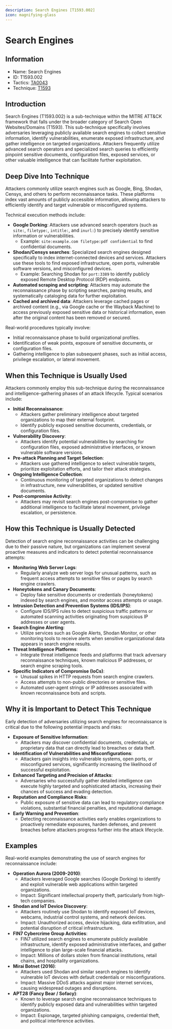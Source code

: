 ```yaml
---
description: Search Engines [T1593.002]
icon: magnifying-glass
---
```


# Search Engines

## Information

* Name: Search Engines
* ID: T1593.002
* Tactics: [TA0043](../)
* Technique: [T1593](./)

## Introduction

Search Engines (T1593.002) is a sub-technique within the MITRE ATT\&CK framework that falls under the broader category of Search Open Websites/Domains (T1593). This sub-technique specifically involves adversaries leveraging publicly available search engines to collect sensitive information, identify vulnerabilities, enumerate exposed infrastructure, and gather intelligence on targeted organizations. Attackers frequently utilize advanced search operators and specialized search queries to efficiently pinpoint sensitive documents, configuration files, exposed services, or other valuable intelligence that can facilitate further exploitation.

## Deep Dive Into Technique

Attackers commonly utilize search engines such as Google, Bing, Shodan, Censys, and others to perform reconnaissance tasks. These platforms index vast amounts of publicly accessible information, allowing attackers to efficiently identify and target vulnerable or misconfigured systems.

Technical execution methods include:

* **Google Dorking**: Attackers use advanced search operators (such as `site:`, `filetype:`, `intitle:`, and `inurl:`) to precisely identify sensitive information or vulnerabilities.
  * Example: `site:example.com filetype:pdf confidential` to find confidential documents.
* **Shodan/Censys searches**: Specialized search engines designed specifically to index internet-connected devices and services. Attackers use these tools to find exposed infrastructure, open ports, vulnerable software versions, and misconfigured devices.
  * Example: Searching Shodan for `port:3389` to identify publicly exposed Remote Desktop Protocol (RDP) endpoints.
* **Automated scraping and scripting**: Attackers may automate the reconnaissance phase by scripting searches, parsing results, and systematically cataloging data for further exploitation.
* **Cached and archived data**: Attackers leverage cached pages or archived content (e.g., via Google cache or the Wayback Machine) to access previously exposed sensitive data or historical information, even after the original content has been removed or secured.

Real-world procedures typically involve:

* Initial reconnaissance phase to build organizational profiles.
* Identification of weak points, exposure of sensitive documents, or configuration files.
* Gathering intelligence to plan subsequent phases, such as initial access, privilege escalation, or lateral movement.

## When this Technique is Usually Used

Attackers commonly employ this sub-technique during the reconnaissance and intelligence-gathering phases of an attack lifecycle. Typical scenarios include:

* **Initial Reconnaissance**:
  * Attackers gather preliminary intelligence about targeted organizations to map their external footprint.
  * Identify publicly exposed sensitive documents, credentials, or configuration files.
* **Vulnerability Discovery**:
  * Attackers identify potential vulnerabilities by searching for configuration files, exposed administrative interfaces, or known vulnerable software versions.
* **Pre-attack Planning and Target Selection**:
  * Attackers use gathered intelligence to select vulnerable targets, prioritize exploitation efforts, and tailor their attack strategies.
* **Ongoing Intelligence Collection**:
  * Continuous monitoring of targeted organizations to detect changes in infrastructure, new vulnerabilities, or updated sensitive documents.
* **Post-compromise Activity**:
  * Attackers may revisit search engines post-compromise to gather additional intelligence to facilitate lateral movement, privilege escalation, or persistence.

## How this Technique is Usually Detected

Detection of search engine reconnaissance activities can be challenging due to their passive nature, but organizations can implement several proactive measures and indicators to detect potential reconnaissance attempts:

* **Monitoring Web Server Logs**:
  * Regularly analyze web server logs for unusual patterns, such as frequent access attempts to sensitive files or pages by search engine crawlers.
* **Honeytokens and Canary Documents**:
  * Deploy fake sensitive documents or credentials (honeytokens) indexed by search engines, and monitor access attempts or usage.
* **Intrusion Detection and Prevention Systems (IDS/IPS)**:
  * Configure IDS/IPS rules to detect suspicious traffic patterns or automated scanning activities originating from suspicious IP addresses or user agents.
* **Search Engine Alerting**:
  * Utilize services such as Google Alerts, Shodan Monitor, or other monitoring tools to receive alerts when sensitive organizational data appears in search engine results.
* **Threat Intelligence Platforms**:
  * Integrate threat intelligence feeds and platforms that track adversary reconnaissance techniques, known malicious IP addresses, or search engine scraping tools.
* **Specific Indicators of Compromise (IoCs)**:
  * Unusual spikes in HTTP requests from search engine crawlers.
  * Access attempts to non-public directories or sensitive files.
  * Automated user-agent strings or IP addresses associated with known reconnaissance bots and scripts.

## Why it is Important to Detect This Technique

Early detection of adversaries utilizing search engines for reconnaissance is critical due to the following potential impacts and risks:

* **Exposure of Sensitive Information**:
  * Attackers may discover confidential documents, credentials, or proprietary data that can directly lead to breaches or data theft.
* **Identification of Vulnerabilities and Misconfigurations**:
  * Attackers gain insights into vulnerable systems, open ports, or misconfigured services, significantly increasing the likelihood of successful exploitation.
* **Enhanced Targeting and Precision of Attacks**:
  * Adversaries who successfully gather detailed intelligence can execute highly targeted and sophisticated attacks, increasing their chances of success and evading detection.
* **Reputation and Compliance Risks**:
  * Public exposure of sensitive data can lead to regulatory compliance violations, substantial financial penalties, and reputational damage.
* **Early Warning and Prevention**:
  * Detecting reconnaissance activities early enables organizations to proactively remediate exposures, harden defenses, and prevent breaches before attackers progress further into the attack lifecycle.

## Examples

Real-world examples demonstrating the use of search engines for reconnaissance include:

* **Operation Aurora (2009-2010)**:
  * Attackers leveraged Google searches (Google Dorking) to identify and exploit vulnerable web applications within targeted organizations.
  * Impact: Significant intellectual property theft, particularly from high-tech companies.
* **Shodan and IoT Device Discovery**:
  * Attackers routinely use Shodan to identify exposed IoT devices, webcams, industrial control systems, and network devices.
  * Impact: Unauthorized access, device hijacking, data exfiltration, and potential disruption of critical infrastructure.
* **FIN7 Cybercrime Group Activities**:
  * FIN7 utilized search engines to enumerate publicly available infrastructure, identify exposed administrative interfaces, and gather intelligence to plan large-scale financial attacks.
  * Impact: Millions of dollars stolen from financial institutions, retail chains, and hospitality organizations.
* **Mirai Botnet (2016)**:
  * Attackers used Shodan and similar search engines to identify vulnerable IoT devices with default credentials or misconfigurations.
  * Impact: Massive DDoS attacks against major internet services, causing widespread outages and disruptions.
* **APT28 (Fancy Bear / Sofacy)**:
  * Known to leverage search engine reconnaissance techniques to identify publicly exposed data and vulnerabilities within targeted organizations.
  * Impact: Espionage, targeted phishing campaigns, credential theft, and political interference activities.

